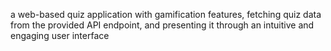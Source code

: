 a web-based quiz application with gamification features, fetching quiz data from the provided API endpoint, and presenting it through an intuitive and engaging user interface
